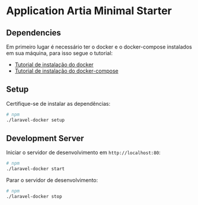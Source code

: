 # Application Artia Minimal Starter

## Dependencies

Em primeiro lugar é necessário ter o docker e o docker-compose instalados em sua máquina, para isso segue o tutorial:

* [Tutorial de instalação do docker](https://docs.docker.com/install/linux/docker-ce/ubuntu/)
* [Tutorial de instalação do docker-compose](https://docs.docker.com/compose/install/)

## Setup

Certifique-se de instalar as dependências:

```bash
# npm
./laravel-docker setup
```

## Development Server

Iniciar o servidor de desenvolvimento em `http://localhost:80`:

```bash
# npm
./laravel-docker start
```

Parar o servidor de desenvolvimento:

```bash
# npm
./laravel-docker stop
```
